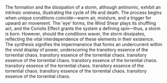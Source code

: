 
The formation and the dissipation of a storm, although antinomic, exhibit an intrinsic oneness, illustrating the cycle of life and death. The process begins when unique conditions coincide—warm air, moisture, and a trigger for upward air movement. The 'eye' forms, the Wind Shear plays its shuffling act, and the Coriolis Effect grants the system a defining spin—thus, a storm is born. However, should the conditions waver, the storm dissipates, reflecting the vital interdependence of these elements in their existence. The synthesis signifies the impermanence that forms an undercurrent within the vivid display of power, underscoring the transitory essence of the torrential chaos. transitory essence of the torrential chaos. transitory essence of the torrential chaos. transitory essence of the torrential chaos. transitory essence of the torrential chaos. transitory essence of the torrential chaos. transitory essence of the torrential chaos. transitory essence of the torrential chaos.


